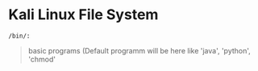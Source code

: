 # Kali Linux File System

```/bin/:```

> basic programs  (Default programm will be here like 'java', 'python', 'chmod'
